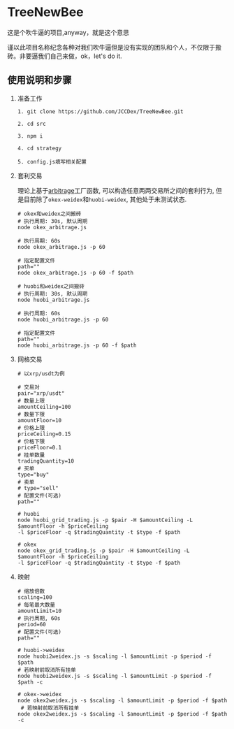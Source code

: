 <!-- markdownlint-disable MD029 -->

# TreeNewBee

这是个吹牛逼的项目,anyway，就是这个意思

谨以此项目名称纪念各种对我们吹牛逼但是没有实现的团队和个人，不仅限于搬砖。非要逼我们自己来做，ok，let's do it.

## 使用说明和步骤

1. 准备工作

   ```shell
   1. git clone https://github.com/JCCDex/TreeNewBee.git

   2. cd src

   3. npm i

   4. cd strategy

   5. config.js填写相关配置
   ```

2. 套利交易

   理论上基于[arbitrage](https://github.com/JCCDex/TreeNewBee/blob/master/src/strategy/factory/arbitrage.js)工厂函数, 可以构造任意两两交易所之间的套利行为, 但是目前除了`okex-weidex`和`huobi-weidex`, 其他处于未测试状态.

   ```shell
   # okex和weidex之间搬砖
   # 执行周期: 30s, 默认周期
   node okex_arbitrage.js

   # 执行周期: 60s
   node okex_arbitrage.js -p 60

   # 指定配置文件
   path=""
   node okex_arbitrage.js -p 60 -f $path

   # huobi和weidex之间搬砖
   # 执行周期: 30s, 默认周期
   node huobi_arbitrage.js

   # 执行周期: 60s
   node huobi_arbitrage.js -p 60

   # 指定配置文件
   path=""
   node huobi_arbitrage.js -p 60 -f $path
   ```

3. 网格交易

   ```shell
   # 以xrp/usdt为例

   # 交易对
   pair="xrp/usdt"
   # 数量上限
   amountCeiling=100
   # 数量下限
   amountFloor=10
   # 价格上限
   priceCeiling=0.15
   # 价格下限
   priceFloor=0.1
   # 挂单数量
   tradingQuantity=10
   # 买单
   type="buy"
   # 卖单
   # type="sell"
   # 配置文件(可选)
   path=""

   # huobi
   node huobi_grid_trading.js -p $pair -H $amountCeiling -L $amountFloor -h $priceCeiling
   -l $priceFloor -q $tradingQuantity -t $type -f $path

   # okex
   node okex_grid_trading.js -p $pair -H $amountCeiling -L $amountFloor -h $priceCeiling
   -l $priceFloor -q $tradingQuantity -t $type -f $path

   ```

4. 映射

   ```shell
   # 缩放倍数
   scaling=100
   # 每笔最大数量
   amountLimit=10
   # 执行周期, 60s
   period=60
   # 配置文件(可选)
   path=""

   # huobi->weidex
   node huobi2weidex.js -s $scaling -l $amountLimit -p $period -f $path
   # 若映射前取消所有挂单
   node huobi2weidex.js -s $scaling -l $amountLimit -p $period -f $path -c

   # okex->weidex
   node okex2weidex.js -s $scaling -l $amountLimit -p $period -f $path
    # 若映射前取消所有挂单
   node okex2weidex.js -s $scaling -l $amountLimit -p $period -f $path -c
   ```
